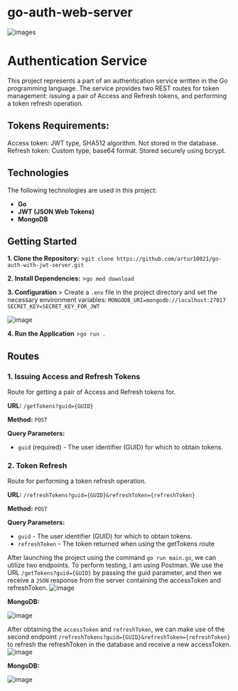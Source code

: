 # go-auth-web-server
![images](https://github.com/artur10021/go-auth-with-jwt-server/assets/66840544/e2ac0c84-6eaf-4063-b6cd-4f4ae877f430)

# Authentication Service

This project represents a part of an authentication service written in the Go programming language. The service provides two REST routes for token management: issuing a pair of Access and Refresh tokens, and performing a token refresh operation.

## **Tokens Requirements:**
Access token: JWT type, SHA512 algorithm. Not stored in the database.
Refresh token: Custom type, base64 format. Stored securely using bcrypt.

## Technologies

The following technologies are used in this project:

- **Go**
- **JWT (JSON Web Tokens)**
- **MongoDB**
## Getting Started
 **1. Clone the Repository:** >`git clone https://github.com/artur10021/go-auth-with-jwt-server.git`
 
 **2. Install Dependencies:** >`go mod download`

 **3. Configuration** > Create a `.env` file in the project directory and set the necessary environment variables: 
`MONGODB_URI=mongodb://localhost:27017`
`SECRET_KEY=SECRET_KEY_FOR_JWT`

![image](https://github.com/artur10021/go-auth-with-jwt-server/assets/66840544/f7a9e306-39ed-48ec-a6e9-6f015ca6a4c6)

 **4. Run the Application** >`go run .`

## Routes

### 1. Issuing Access and Refresh Tokens

Route for getting a pair of Access and Refresh tokens for.

**URL:** `/getTokens?guid={GUID}`

**Method:** `POST`

**Query Parameters:**
- `guid` (required) - The user identifier (GUID) for which to obtain tokens.

### 2. Token Refresh

Route for performing a token refresh operation.

**URL:** `/refreshTokens?guid={GUID}&refreshToken={refreshToken}`

**Method:** `POST`

**Query Parameters:**
- `guid` - The user identifier (GUID) for which to obtain tokens.
- `refreshToken` - The token returned when using the getTokens route

After launching the project using the command `go run main.go`, we can utilize two endpoints. To perform testing, I am using Postman.
We use the URL `/getTokens?guid={GUID}` by passing the guid parameter, and then we receive a `JSON` response from the server containing the accessToken and refreshToken.
![image](https://github.com/artur10021/go-auth-with-jwt-server/assets/66840544/2716f2d6-269a-4754-b501-40184c3150f7)

**MongoDB:**

![image](https://github.com/artur10021/go-auth-with-jwt-server/assets/66840544/e29e6626-8246-4f11-a73c-45172eab2abb)

After obtaining the `accessToken` and `refreshToken`, we can make use of the second endpoint `/refreshTokens?guid={GUID}&refreshToken={refreshToken}` to refresh the refreshToken in the database and receive a new accessToken.
![image](https://github.com/artur10021/go-auth-with-jwt-server/assets/66840544/7f559bc3-cce5-4f3f-8faf-c2c570f62b01)

**MongoDB:**

![image](https://github.com/artur10021/go-auth-with-jwt-server/assets/66840544/6fbc0f03-aebb-41c9-8c8d-3715e030ca06)

